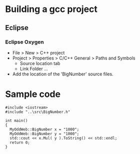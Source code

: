 # Building a gcc project
## Eclipse 
### Eclipse Oxygen

- File > New > C++ project
- Project > Properties > C/C++ General > Paths and Symbols
    - Source location tab 
    - Link Folder ...
- Add the location of the 'BigNumber' source files.

# Sample code

    #include <iostream>
    #include "..\src\BigNumber.h"
    
    int main()
    {
      MyOddWeb::BigNumber x = "1000";
      MyOddWeb::BigNumber y = "1000";
      std::cout << x.Mul( y ).ToString() << std::endl;
      return 0;
    }
 